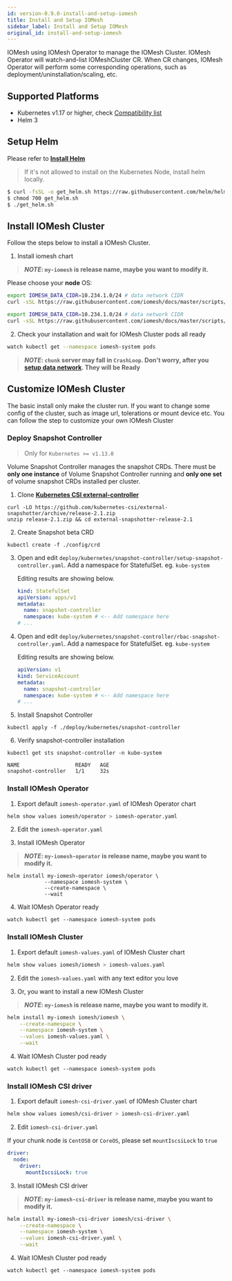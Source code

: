 ```yaml
---
id: version-0.9.0-install-and-setup-iomesh
title: Install and Setup IOMesh
sidebar_label: Install and Setup IOMesh
original_id: install-and-setup-iomesh
---
```


IOMesh using IOMesh Operator to manage the IOMesh Cluster. IOMesh Operator will watch-and-list IOMeshCluster CR. When CR changes, IOMesh Operator will perform some corresponding operations, such as deployment/uninstallation/scaling, etc.

## Supported Platforms

- Kubernetes v1.17 or higher, check [Compatibility list](https://iomesh.com/docs/zbs-operator/overview#compatibility-list-with-kubernetes)
- Helm 3

## Setup Helm

Please refer to **[Install Helm](https://helm.sh/docs/intro/install/)**

> If it's not allowed to install on the Kubernetes Node, install helm locally.

```bash
$ curl -fsSL -o get_helm.sh https://raw.githubusercontent.com/helm/helm/master/scripts/get-helm-3
$ chmod 700 get_helm.sh
$ ./get_helm.sh
```

## Install IOMesh Cluster

Follow the steps below to install a IOMesh Cluster.

1. Install iomesh chart

> **_NOTE_: `my-iomesh` is release name, maybe you want to modify it.**

Please choose your **node** OS:
<!--DOCUSAURUS_CODE_TABS-->

<!--RHEL7/CentOS7-->

```bash
export IOMESH_DATA_CIDR=10.234.1.0/24 # data network CIDR
curl -sSL https://raw.githubusercontent.com/iomesh/docs/master/scripts/install_iomesh_el7.sh | sh -
```

<!--RHEL8/CentOS8/CoreOS-->

```bash
export IOMESH_DATA_CIDR=10.234.1.0/24 # data network CIDR
curl -sSL https://raw.githubusercontent.com/iomesh/docs/master/scripts/install_iomesh_el8.sh | sh -
```
<!--END_DOCUSAURUS_CODE_TABS-->

2. Check your installation and wait for IOMesh Cluster pods all ready

```bash
watch kubectl get --namespace iomesh-system pods
```

> **_NOTE_: `chunk` server may fall in `CrashLoop`. Don't worry, after you [setup data network][2]. They will be Ready**

## Customize IOMesh Cluster

The basic install only make the cluster run. If you want to change some config of the cluster, such as image url, tolerations or mount device etc. You can follow the step to customize your own IOMesh Cluster

### Deploy Snapshot Controller

> Only for `Kubernetes >= v1.13.0`

Volume Snapshot Controller manages the snapshot CRDs.
There must be **only one instance** of Volume Snapshot Controller running and **only one set** of volume snapshot CRDs installed per cluster.

1. Clone **[Kubernetes CSI external-controller](https://github.com/kubernetes-csi/external-snapshotter/tree/release-2.1)**

```shell
curl -LO https://github.com/kubernetes-csi/external-snapshotter/archive/release-2.1.zip
unzip release-2.1.zip && cd external-snapshotter-release-2.1
```

2. Create Snapshot beta CRD

```shell
kubectl create -f ./config/crd
```

3. Open and edit `deploy/kubernetes/snapshot-controller/setup-snapshot-controller.yaml`. Add a namespace for StatefulSet. eg. `kube-system`

   Editing results are showing below.

   ```yaml
   kind: StatefulSet
   apiVersion: apps/v1
   metadata:
     name: snapshot-controller
     namespace: kube-system # <-- Add namespace here
   # ...
   ```

4. Open and edit `deploy/kubernetes/snapshot-controller/rbac-snapshot-controller.yaml`. Add a namespace for StatefulSet. eg. `kube-system`

   Editing results are showing below.

   ```yaml
   apiVersion: v1
   kind: ServiceAccount
   metadata:
     name: snapshot-controller
     namespace: kube-system # <-- Add namespace here
   # ...
   ```

5. Install Snapshot Controller

```shell
kubectl apply -f ./deploy/kubernetes/snapshot-controller
```

6. Verify snapshot-controller installation

```shell
kubectl get sts snapshot-controller -n kube-system
```

```output
NAME                  READY   AGE
snapshot-controller   1/1     32s
```

### Install IOMesh Operator

1. Export default `iomesh-operator.yaml` of IOMesh Operator chart

```bash
helm show values iomesh/operator > iomesh-operator.yaml
```

2. Edit the `iomesh-operator.yaml`

3. Install IOMesh Operator

> **_NOTE_: `my-iomesh-operator` is release name, maybe you want to modify it.**
```
helm install my-iomesh-operator iomesh/operator \
	       	--namespace iomesh-system \
	       	--create-namespace \
	       	--wait
```

4. Wait IOMesh Operator ready

```
watch kubectl get --namespace iomesh-system pods
```

### Install IOMesh Cluster

1. Export default `iomesh-values.yaml` of IOMesh Cluster chart

```bash
helm show values iomesh/iomesh > iomesh-values.yaml
```

2. Edit the `iomesh-values.yaml` with any text editor you love

3. Or, you want to install a new IOMesh Cluster

> **_NOTE_: `my-iomesh` is release name, maybe you want to modify it.**

```bash
helm install my-iomesh iomesh/iomesh \
    --create-namespace \
    --namespace iomesh-system \
    --values iomesh-values.yaml \
    --wait
```

4. Wait IOMesh Cluster pod ready

```
watch kubectl get --namespace iomesh-system pods
```

### Install IOMesh CSI driver

1. Export default `iomesh-csi-driver.yaml` of IOMesh Cluster chart

```bash
helm show values iomesh/csi-driver > iomesh-csi-driver.yaml
```

2. Edit `iomesh-csi-driver.yaml`

If your chunk node is `CentOS8` or `CoreOS`, please set `mountIscsiLock` to `true`

```yaml
driver:
  node:
    driver:
      mountIscsiLock: true
```

3. Install IOMesh CSI driver

> **_NOTE_: `my-iomesh-csi-driver` is release name, maybe you want to modify it.**

```bash
helm install my-iomesh-csi-driver iomesh/csi-driver \
    --create-namespace \
    --namespace iomesh-system \
    --values iomesh-csi-driver.yaml \
    --wait
```

4. Wait IOMesh Cluster pod ready

```
watch kubectl get --namespace iomesh-system pods
```

[1]: http://iomesh.com/charts
[2]: http://www.iomesh.com/docs/installation/setup-iomesh-storage#setup-data-network